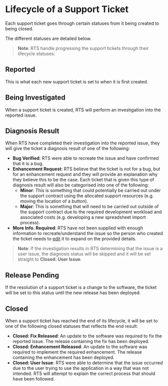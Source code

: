 # Lifecycle of a Support Ticket

Each support ticket goes through certain statuses from it being created to being closed.

The different statuses are detailed below.

>**Note**: RTS handle progressing the support tickets through their lifecycle statuses.

## Reported

This is what each new support ticket is set to when it is first created.

## Being Investigated

When a support ticket is created, RTS will perform an investigation into the reported issue.

## Diagnosis Result

When RTS have completed their investigation into the reported issue, they will give the ticket a diagnosis result of one of the following:

- **Bug Verified**: RTS were able to recreate the issue and have confirmed that it is a bug.
- **Enhancement Request**: RTS believe that the ticket is not for a bug, but for an enhancement request and they will provide an explanation why they believe this to be the case. Each ticket that is given this type of diagnosis result will also be categorised into one of the following:
  - **Minor**: This is something that could potentially be carried out under the support contract using the allocated support resources (e.g. moving the location of a button).
  - **Major**: This is something that will need to be carried out outside of the support contract due to the required development workload and associated costs (e.g. developing a new spreadsheet import process).
- **More Info. Required**: RTS have not been supplied with enough information to recreate/understand the issue so the person who created the ticket needs to [edit](edit) it to expand on the provided details.

> **Note**: If the investigation results in RTS determining that the issue is a user issue, the diagnosis status will be skipped and it will be set straight to **Closed: User Issue**.

## Release Pending

If the resolution of a support ticket is a change to the software, the ticket will be set to this status until the new release has been deployed.

## Closed

When a support ticket has reached the end of its lifecycle, it will be set to one of the following closed statuses that reflects the end result:

- **Closed: Fix Released**: An update to the software was required to fix the reported issue. The release containing the fix has been deployed.
- **Closed: Enhancement Released**: An update to the software was required to implement the required enhancement. The release containing the enhancement has been deployed.
- **Closed: User Issue**: RTS were able to determine that the issue occurred due to the user trying to use the application in a way that was not intended. RTS will attempt to explain the correct process that should have been followed.
